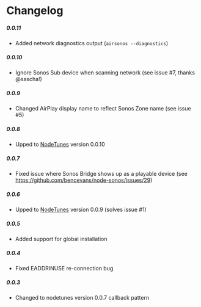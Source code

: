 Changelog
=========

##### 0.0.11
- Added network diagnostics output (```airsonos --diagnostics```)

##### 0.0.10
- Ignore Sonos Sub device when scanning network (see issue #7, thanks @sascha!)

##### 0.0.9
- Changed AirPlay display name to reflect Sonos Zone name (see issue #5)

##### 0.0.8
- Upped to [NodeTunes](https://github.com/stephen/nodetunes) version 0.0.10

##### 0.0.7
- Fixed issue where Sonos Bridge shows up as a playable device (see https://github.com/bencevans/node-sonos/issues/29)

##### 0.0.6
- Upped to [NodeTunes](https://github.com/stephen/nodetunes) version 0.0.9 (solves issue #1)

##### 0.0.5
- Added support for global installation

##### 0.0.4
- Fixed EADDRINUSE re-connection bug

##### 0.0.3
- Changed to nodetunes version 0.0.7 callback pattern

